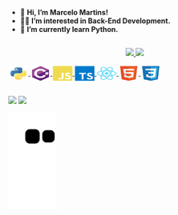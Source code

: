 - 👋 **Hi, I’m Marcelo Martins!**
- 👨‍💻 **I’m interested in Back-End Development.**
- 🐍 **I’m currently learn Python.**

##

<div align="center">
  <a href="https://github.com/2MBG">
  <img height="215em" src="https://github-readme-stats.vercel.app/api?username=2MBG&show_icons=true&theme=github_dark&include_all_commits=true&count_private=true"/>
  <img height="180em" src="https://github-readme-stats.vercel.app/api/top-langs/?username=2MBG&layout=compact&langs_count=7&theme=github_dark"/>
</div>

<div style="display: inline_block"><br>
  <img align="center" alt="2MBG-Python" height="30" width="40" src="https://raw.githubusercontent.com/devicons/devicon/master/icons/python/python-original.svg">
  <img align="center" alt="2MBG-Csharp" height="30" width="40" src="https://raw.githubusercontent.com/devicons/devicon/master/icons/csharp/csharp-original.svg">
  <img align="center" alt="2MBG-Js" height="30" width="40" src="https://raw.githubusercontent.com/devicons/devicon/master/icons/javascript/javascript-plain.svg">
  <img align="center" alt="2MBG-Ts" height="30" width="40" src="https://raw.githubusercontent.com/devicons/devicon/master/icons/typescript/typescript-plain.svg">
  <img align="center" alt="2MBG-React" height="30" width="40" src="https://raw.githubusercontent.com/devicons/devicon/master/icons/react/react-original.svg">
  <img align="center" alt="2MBG-HTML" height="30" width="40" src="https://raw.githubusercontent.com/devicons/devicon/master/icons/html5/html5-original.svg">
  <img align="center" alt="2MBG-CSS" height="30" width="40" src="https://raw.githubusercontent.com/devicons/devicon/master/icons/css3/css3-original.svg">
</div>
 
 ##

<div>
  <a href="https://www.linkedin.com/in/marcelo-martins-717524205/" target="_blank"><img src="https://img.shields.io/badge/-LinkedIn-%230077B5?style=for-the-badge&logo=linkedin&logoColor=white" target="_blank"></a>
  <a href = "mailto:marcelomartins.rv1@gmail.com"><img src="https://img.shields.io/badge/-Gmail-%23333?style=for-the-badge&logo=gmail&logoColor=white" target="_blank"></a>
  
![Snake animation](https://github.com/rafaballerini/rafaballerini/blob/output/github-contribution-grid-snake.svg)

<div>

